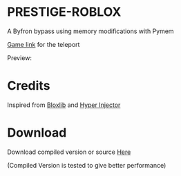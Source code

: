 # PRESTIGE-ROBLOX
A Byfron bypass using memory modifications with Pymem

[Game link](https://www.roblox.com/games/16138148062/) for the teleport

Preview:
[]()

# Credits
Inspired from [Bloxlib](https://github.com/ElCapor/bloxlib) and [Hyper Injector](https://github.com/justDarian/hyperinjector)

# Download
Download compiled version or source [Here](https://github.com/Riz-ve/Prestige-Roblox/releases/tag/Prestige)

(Compiled Version is tested to give better performance)

